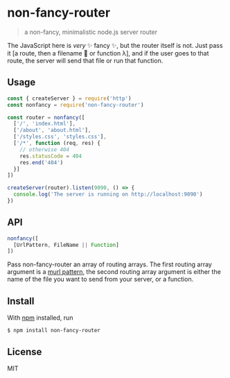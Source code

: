 # non-fancy-router

> a non-fancy, minimalistic node.js server router

The JavaScript here is _very_ ✨ fancy ✨, but the router itself is not. Just pass it [a route, then a filename 📂 or function λ], and if the user goes to that route, the server will send that file or run that function.

## Usage

```js
const { createServer } = require('http')
const nonfancy = require('non-fancy-router')

const router = nonfancy([
  ['/', 'index.html'],
  ['/about', 'about.html'],
  ['/styles.css', 'styles.css'],
  ['/*', function (req, res) {
    // otherwise 404
    res.statusCode = 404
    res.end('404')
  }]
])

createServer(router).listen(9090, () => {
  console.log('The server is running on http://localhost:9090')
})

```

## API

```js
nonfancy([
  [UrlPattern, FileName || Function]
])
```

Pass non-fancy-router an array of routing arrays.  The first routing array argument is a [murl pattern](https://github.com/mafintosh/murl), the second routing array argument is either the name of the file you want to send from your server, or a function.

## Install

With [npm](https://npmjs.org/) installed, run

```
$ npm install non-fancy-router
```

## License

MIT

